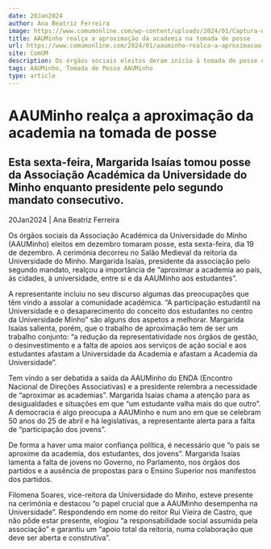 ```yaml
---
date: 20Jan2024
author: Ana Beatriz Ferreira
image: https://www.comumonline.com/wp-content/uploads/2024/01/Captura-de-Ecra-303.png
title: AAUMinho realça a aproximação da academia na tomada de posse
url: https://www.comumonline.com/2024/01/aauminho-realca-a-aproximacao-da-academia-na-tomada-de-posse/
site: ComUM
description: Os órgãos sociais eleitos deram início à tomada de posse da AAUMinho esta sexta-feira. Margarida Isaías realçou o objetivo de aproximar a academia.
tags: AAUMinho, Tomada de Posse AAUMinho
type: article
---
```



# AAUMinho realça a aproximação da academia na tomada de posse

## Esta sexta-feira, Margarida Isaías tomou posse da Associação Académica da Universidade do Minho enquanto presidente pelo segundo mandato consecutivo.

20Jan2024 | Ana Beatriz Ferreira

Os órgãos sociais da Associação Académica da Universidade do Minho (AAUMinho) eleitos em dezembro tomaram posse, esta sexta-feira, dia 19 de dezembro. A cerimónia decorreu no Salão Medieval da reitoria da Universidade do Minho. Margarida Isaías, presidente da associação pelo segundo mandato, realçou a importância de “aproximar a academia ao país, às cidades, à universidade, entre si e da AAUMinho aos estudantes”.

A representante incluiu no seu discurso algumas das preocupações que têm vindo a assolar a comunidade académica. “A participação estudantil na Universidade e o desaparecimento do conceito dos estudantes no centro da Universidade Minho” são alguns dos aspetos a melhorar. Margarida Isaías salienta, porém, que o trabalho de aproximação tem de ser um trabalho conjunto: “a redução da representatividade nos órgãos de gestão, o desinvestimento e a falta de apoios aos serviços de ação social e aos estudantes afastam a Universidade da Academia e afastam a Academia da Universidade”.

Tem vindo a ser debatida a saída da AAUMinho do ENDA (Encontro Nacional de Direções Associativas) e a presidente relembra a necessidade de “aproximar as academias”. Margarida Isaías chama a atenção para as desigualdades e situações em que “um estudante valha mais do que outro”. A democracia é algo preocupa a AAUMinho e num ano em que se celebram 50 anos do 25 de abril e há legislativas, a representante alerta para a falta de “participação dos jovens”.

De forma a haver uma maior confiança política, é necessário que “o país se aproxime da academia, dos estudantes, dos jovens”. Margarida Isaías lamenta a falta de jovens no Governo, no Parlamento, nos órgãos dos partidos e a ausência de propostas para o Ensino Superior nos manifestos dos partidos.

Filomena Soares, vice-reitora da Universidade do Minho, esteve presente na cerimónia e destacou “o papel crucial que a AAUMinho desempenha na Universidade”. Respondendo em nome do reitor Rui Vieira de Castro, que não pôde estar presente, elogiou “a responsabilidade social assumida pela associação” e garantiu um “apoio total da reitoria, numa colaboração que deve ser aberta e construtiva”.

